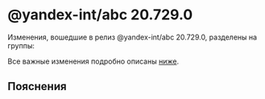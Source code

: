 # @yandex-int/abc 20.729.0

<!-- ЧЕЛОВЕЧЕСКОЕ ВСТУПЛЕНИЕ -->

Изменения, вошедшие в релиз @yandex-int/abc 20.729.0, разделены на группы:

Все важные изменения подробно описаны [ниже](#Пояснения).

## Пояснения

